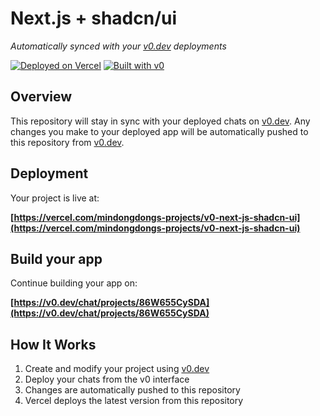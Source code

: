# Next.js + shadcn/ui

*Automatically synced with your [v0.dev](https://v0.dev) deployments*

[![Deployed on Vercel](https://img.shields.io/badge/Deployed%20on-Vercel-black?style=for-the-badge&logo=vercel)](https://vercel.com/mindongdongs-projects/v0-next-js-shadcn-ui)
[![Built with v0](https://img.shields.io/badge/Built%20with-v0.dev-black?style=for-the-badge)](https://v0.dev/chat/projects/86W655CySDA)

## Overview

This repository will stay in sync with your deployed chats on [v0.dev](https://v0.dev).
Any changes you make to your deployed app will be automatically pushed to this repository from [v0.dev](https://v0.dev).

## Deployment

Your project is live at:

**[https://vercel.com/mindongdongs-projects/v0-next-js-shadcn-ui](https://vercel.com/mindongdongs-projects/v0-next-js-shadcn-ui)**

## Build your app

Continue building your app on:

**[https://v0.dev/chat/projects/86W655CySDA](https://v0.dev/chat/projects/86W655CySDA)**

## How It Works

1. Create and modify your project using [v0.dev](https://v0.dev)
2. Deploy your chats from the v0 interface
3. Changes are automatically pushed to this repository
4. Vercel deploys the latest version from this repository